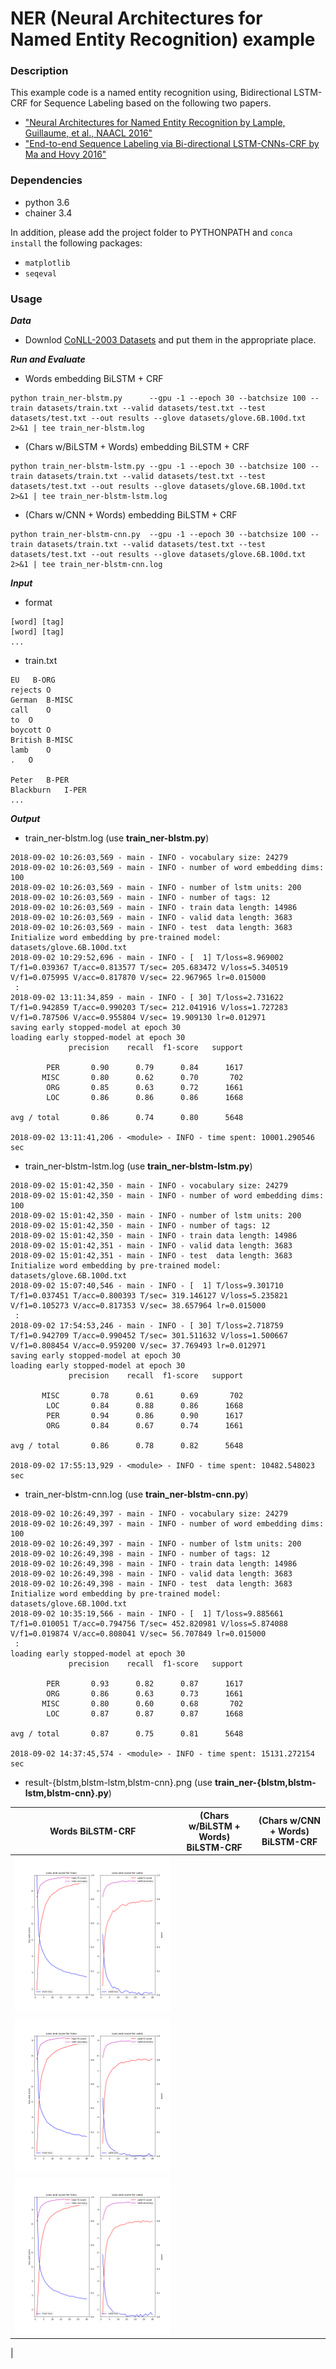 # NER (Neural Architectures for Named Entity Recognition) example

### Description

This example code is a named entity recognition using, Bidirectional LSTM-CRF for Sequence Labeling based on the following two papers.
- ["Neural Architectures for Named Entity Recognition by Lample, Guillaume, et al., NAACL 2016"](https://arxiv.org/abs/1603.01360)
- ["End-to-end Sequence Labeling via Bi-directional LSTM-CNNs-CRF by Ma and Hovy 2016"](https://arxiv.org/abs/1603.01354)

### Dependencies
- python 3.6
- chainer 3.4

In addition, please add the project folder to PYTHONPATH and `conca install` the following packages:
- `matplotlib`
- `seqeval`

### Usage ###

***Data***

  - Downlod [CoNLL-2003 Datasets](https://www.clips.uantwerpen.be/conll2003/ner/) and put them in the appropriate place.

***Run and Evaluate***

- Words embedding BiLSTM + CRF

```
python train_ner-blstm.py      --gpu -1 --epoch 30 --batchsize 100 --train datasets/train.txt --valid datasets/test.txt --test datasets/test.txt --out results --glove datasets/glove.6B.100d.txt 2>&1 | tee train_ner-blstm.log     
```

- (Chars w/BiLSTM + Words) embedding BiLSTM + CRF
```
python train_ner-blstm-lstm.py --gpu -1 --epoch 30 --batchsize 100 --train datasets/train.txt --valid datasets/test.txt --test datasets/test.txt --out results --glove datasets/glove.6B.100d.txt 2>&1 | tee train_ner-blstm-lstm.log
```

- (Chars w/CNN + Words) embedding BiLSTM + CRF
```
python train_ner-blstm-cnn.py  --gpu -1 --epoch 30 --batchsize 100 --train datasets/train.txt --valid datasets/test.txt --test datasets/test.txt --out results --glove datasets/glove.6B.100d.txt 2>&1 | tee train_ner-blstm-cnn.log 
```

***Input***

- format
```
[word] [tag]
[word] [tag]
...
```

- train.txt
```
EU   B-ORG
rejects O
German  B-MISC
call    O
to  O
boycott O
British B-MISC
lamb    O
.   O

Peter   B-PER
Blackburn   I-PER
...
```


***Output***

- train_ner-blstm.log (use **train_ner-blstm.py**)
```
2018-09-02 10:26:03,569 - main - INFO - vocabulary size: 24279
2018-09-02 10:26:03,569 - main - INFO - number of word embedding dims: 100
2018-09-02 10:26:03,569 - main - INFO - number of lstm units: 200
2018-09-02 10:26:03,569 - main - INFO - number of tags: 12
2018-09-02 10:26:03,569 - main - INFO - train data length: 14986
2018-09-02 10:26:03,569 - main - INFO - valid data length: 3683
2018-09-02 10:26:03,569 - main - INFO - test  data length: 3683
Initialize word embedding by pre-trained model: datasets/glove.6B.100d.txt
2018-09-02 10:29:52,696 - main - INFO - [  1] T/loss=8.969002 T/f1=0.039367 T/acc=0.813577 T/sec= 205.683472 V/loss=5.340519 V/f1=0.075995 V/acc=0.817870 V/sec= 22.967965 lr=0.015000
 :
2018-09-02 13:11:34,859 - main - INFO - [ 30] T/loss=2.731622 T/f1=0.942859 T/acc=0.990203 T/sec= 212.041916 V/loss=1.727283 V/f1=0.787506 V/acc=0.955804 V/sec= 19.909130 lr=0.012971
saving early stopped-model at epoch 30
loading early stopped-model at epoch 30
             precision    recall  f1-score   support

        PER       0.90      0.79      0.84      1617
       MISC       0.80      0.62      0.70       702
        ORG       0.85      0.63      0.72      1661
        LOC       0.86      0.86      0.86      1668

avg / total       0.86      0.74      0.80      5648

2018-09-02 13:11:41,206 - <module> - INFO - time spent: 10001.290546 sec
```

- train_ner-blstm-lstm.log (use **train_ner-blstm-lstm.py**)
```
2018-09-02 15:01:42,350 - main - INFO - vocabulary size: 24279
2018-09-02 15:01:42,350 - main - INFO - number of word embedding dims: 100
2018-09-02 15:01:42,350 - main - INFO - number of lstm units: 200
2018-09-02 15:01:42,350 - main - INFO - number of tags: 12
2018-09-02 15:01:42,350 - main - INFO - train data length: 14986
2018-09-02 15:01:42,351 - main - INFO - valid data length: 3683
2018-09-02 15:01:42,351 - main - INFO - test  data length: 3683
Initialize word embedding by pre-trained model: datasets/glove.6B.100d.txt
2018-09-02 15:07:40,546 - main - INFO - [  1] T/loss=9.301710 T/f1=0.037451 T/acc=0.800393 T/sec= 319.146127 V/loss=5.235821 V/f1=0.105273 V/acc=0.817353 V/sec= 38.657964 lr=0.015000
 :
2018-09-02 17:54:53,246 - main - INFO - [ 30] T/loss=2.718759 T/f1=0.942709 T/acc=0.990452 T/sec= 301.511632 V/loss=1.500667 V/f1=0.808454 V/acc=0.959200 V/sec= 37.769493 lr=0.012971
saving early stopped-model at epoch 30
loading early stopped-model at epoch 30
             precision    recall  f1-score   support

       MISC       0.78      0.61      0.69       702
        LOC       0.84      0.88      0.86      1668
        PER       0.94      0.86      0.90      1617
        ORG       0.84      0.67      0.74      1661

avg / total       0.86      0.78      0.82      5648

2018-09-02 17:55:13,929 - <module> - INFO - time spent: 10482.548023 sec

```

- train_ner-blstm-cnn.log (use **train_ner-blstm-cnn.py**)
```
2018-09-02 10:26:49,397 - main - INFO - vocabulary size: 24279
2018-09-02 10:26:49,397 - main - INFO - number of word embedding dims: 100
2018-09-02 10:26:49,397 - main - INFO - number of lstm units: 200
2018-09-02 10:26:49,398 - main - INFO - number of tags: 12
2018-09-02 10:26:49,398 - main - INFO - train data length: 14986
2018-09-02 10:26:49,398 - main - INFO - valid data length: 3683
2018-09-02 10:26:49,398 - main - INFO - test  data length: 3683
Initialize word embedding by pre-trained model: datasets/glove.6B.100d.txt
2018-09-02 10:35:19,566 - main - INFO - [  1] T/loss=9.885661 T/f1=0.010051 T/acc=0.794756 T/sec= 452.820981 V/loss=5.874088 V/f1=0.019874 V/acc=0.808041 V/sec= 56.707849 lr=0.015000
 :
loading early stopped-model at epoch 30
             precision    recall  f1-score   support

        PER       0.93      0.82      0.87      1617
        ORG       0.86      0.63      0.73      1661
       MISC       0.80      0.60      0.68       702
        LOC       0.87      0.87      0.87      1668

avg / total       0.87      0.75      0.81      5648

2018-09-02 14:37:45,574 - <module> - INFO - time spent: 15131.272154 sec
```

- result-{blstm,blstm-lstm,blstm-cnn}.png (use **train_ner-{blstm,blstm-lstm,blstm-cnn}.py**)

|Words BiLSTM-CRF|(Chars w/BiLSTM + Words) BiLSTM-CRF|(Chars w/CNN + Words) BiLSTM-CRF|
|---|---|---|
|![blstm](results/result-blstm.png "blstm")
|![blstm-lstm](results/result-blstm-lstm.png "blstm-lstm")
|![blstm-cnn](results/result-blstm-cnn.png "blstm-cnn")
|
